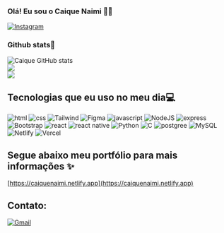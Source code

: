 ### Olá! Eu sou o Caique Naimi 👋🏻

[![Instagram](https://img.shields.io/badge/Instagram-E4405F?style=for-the-badge&logo=instagram&logoColor=white)](https://www.instagram.com/caiquenaimi/)

### Github stats📝

![Caique GitHub stats](https://github-readme-stats.vercel.app/api?username=caiquenaimi&show_icons=true&theme=radical)<br/>
![](https://github-readme-streak-stats.herokuapp.com/?user=caiquenaimi&theme=radical&hide_border=false)<br/>
![](https://github-readme-stats.vercel.app/api/top-langs/?username=caiquenaimi&theme=radical&hide_border=false&include_all_commits=false&count_private=false&layout=compact)<br/>


## Tecnologias que eu uso no meu dia💻

![html](https://img.shields.io/badge/HTML5-E34F26?style=for-the-badge&logo=html5&logoColor=white)
![css](https://img.shields.io/badge/CSS3-1572B6?style=for-the-badge&logo=css3&logoColor=white)
![Tailwind](https://img.shields.io/badge/tailwindcss-%2338B2AC.svg?style=for-the-badge&logo=tailwind-css&logoColor=white)
![Figma](https://img.shields.io/badge/Figma-696969?style=for-the-badge&logo=figma&logoColor=figma)
![javascript](https://img.shields.io/badge/JavaScript-323330?style=for-the-badge&logo=javascript&logoColor=F7DF1E)
![NodeJS](https://img.shields.io/badge/node.js-6DA55F?style=for-the-badge&logo=node.js&logoColor=white)
![express](https://img.shields.io/badge/Express.js-404D59?style=for-the-badge)
![Bootstrap](https://img.shields.io/badge/-boostrap-0D1117?style=for-the-badge&logo=bootstrap&labelColor=0D1117)
![react](https://img.shields.io/badge/React-20232A?style=for-the-badge&logo=react&logoColor=61DAFB)
![react native](https://img.shields.io/badge/React_Native-20232A?style=for-the-badge&logo=react&logoColor=61DAFB)
![Python](https://img.shields.io/badge/python-3670A0?style=for-the-badge&logo=python&logoColor=ffdd54)
![C](https://img.shields.io/badge/c-%2300599C.svg?style=for-the-badge&logo=c&logoColor=white)
![postgree](https://img.shields.io/badge/PostgreSQL-316192?style=for-the-badge&logo=postgresql&logoColor=white)
![MySQL](https://img.shields.io/badge/MySQL-00000F?style=for-the-badge&logo=mysql&logoColor=white)
![Netlify](https://img.shields.io/badge/netlify-%23000000.svg?style=for-the-badge&logo=netlify&logoColor=#00C7B7)
![Vercel](https://img.shields.io/badge/vercel-%23000000.svg?style=for-the-badge&logo=vercel&logoColor=white)


## Segue abaixo meu portfólio para mais informações ✨

[https://caiquenaimi.netlify.app](https://caiquenaimi.netlify.app)

## Contato:

[![Gmail](https://img.shields.io/badge/Gmail-D14836?style=for-the-badge&logo=gmail&logoColor=white)](mailto:caiquenaimi.564@gmail.com)






